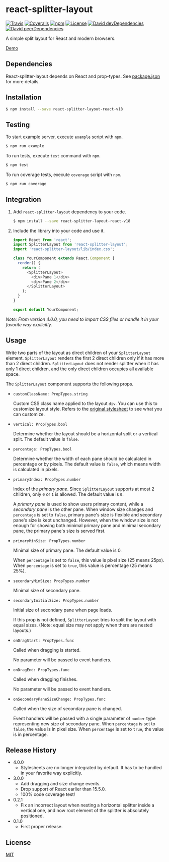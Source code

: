 # react-splitter-layout

[![Travis](https://img.shields.io/travis/zesik/react-splitter-layout.svg)](https://travis-ci.org/zesik/react-splitter-layout)
[![Coveralls](https://img.shields.io/coveralls/zesik/react-splitter-layout.svg)](https://coveralls.io/github/zesik/react-splitter-layout)
[![npm](https://img.shields.io/npm/v/react-splitter-layout.svg)](https://www.npmjs.com/package/react-splitter-layout)
[![License](https://img.shields.io/badge/license-MIT-blue.svg)](https://raw.githubusercontent.com/zesik/react-splitter-layout/master/LICENSE)
[![David devDependencies](https://img.shields.io/david/dev/zesik/react-splitter-layout.svg)](https://david-dm.org/zesik/react-splitter-layout?type=dev)
[![David peerDependencies](https://img.shields.io/david/peer/zesik/react-splitter-layout.svg)](https://david-dm.org/zesik/react-splitter-layout?type=peer)

A simple split layout for React and modern browsers.

[Demo](https://zesik.com/react-splitter-layout/)

## Dependencies

React-splitter-layout depends on React and prop-types. See [package.json](package.json#L50-L53) for more details.

## Installation

```sh
$ npm install --save react-splitter-layout-react-v18
```

## Testing

To start example server, execute `example` script with `npm`.

```sh
$ npm run example
```

To run tests, execute `test` command with `npm`.

```sh
$ npm test
```

To run coverage tests, execute `coverage` script with `npm`.

```sh
$ npm run coverage
```

## Integration

1. Add `react-splitter-layout` dependency to your code.

    ```sh
    $ npm install --save react-splitter-layout-react-v18
    ```

2. Include the library into your code and use it.

    ```javascript
    import React from 'react';
    import SplitterLayout from 'react-splitter-layout';
    import 'react-splitter-layout/lib/index.css';

    class YourComponent extends React.Component {
      render() {
        return (
          <SplitterLayout>
            <div>Pane 1</div>
            <div>Pane 2</div>
          </SplitterLayout>
        );
      }
    }

    export default YourComponent;
    ```

*Note: From version 4.0.0, you need to import CSS files or handle it in your favorite way explicitly.*

## Usage

Write two parts of the layout as direct children of your `SplitterLayout` element.
`SplitterLayout` renders the first 2 direct children only if it has more than 2 direct children.
`SplitterLayout` does not render splitter when it has only 1 direct children,
and the only direct children occupies all available space.

The `SplitterLayout` component supports the following props.

* `customClassName: PropTypes.string`

    Custom CSS class name applied to the layout `div`. You can use this to customize layout style.
    Refers to the [original stylesheet](src/stylesheets/index.css) to see what you can customize.

* `vertical: PropTypes.bool`

    Determine whether the layout should be a horizontal split or a vertical split. The default value is `false`.

* `percentage: PropTypes.bool`

    Determine whether the width of each pane should be calculated in percentage or by pixels.
    The default value is `false`, which means width is calculated in pixels.

* `primaryIndex: PropTypes.number`

    Index of the *primary pane*. Since `SplitterLayout` supports at most 2 children, only `0` or `1` is allowed.
    The default value is `0`.

    A *primary pane* is used to show users primary content, while a *secondary pane* is the other pane.
    When window size changes and `percentage` is set to `false`,
    primary pane's size is flexible and secondary pane's size is kept unchanged.
    However, when the window size is not enough for showing both minimal primary pane and minimal secondary pane,
    the primary pane's size is served first.

* `primaryMinSize: PropTypes.number`

    Minimal size of primary pane. The default value is 0.

    When `percentage` is set to `false`, this value is pixel size (25 means 25px).
    When `percentage` is set to `true`, this value is percentage (25 means 25%).

* `secondaryMinSize: PropTypes.number`

    Minimal size of secondary pane.

* `secondaryInitialSize: PropTypes.number`

    Initial size of secondary pane when page loads.

    If this prop is not defined, `SplitterLayout` tries to split the layout with equal sizes.
    (Note: equal size may not apply when there are nested layouts.)

* `onDragStart: PropTypes.func`

    Called when dragging is started.

    No parameter will be passed to event handlers.

* `onDragEnd: PropTypes.func`

    Called when dragging finishes.

    No parameter will be passed to event handlers.

* `onSecondaryPaneSizeChange: PropTypes.func`

    Called when the size of secondary pane is changed.

    Event handlers will be passed with a single parameter of `number` type representing new size of secondary pane.
    When `percentage` is set to `false`, the value is in pixel size.
    When `percentage` is set to `true`, the value is in percentage.

## Release History

* 4.0.0
  * Stylesheets are no longer integrated by default. It has to be handled in your favorite way explicitly.
* 3.0.0
  * Add dragging and size change events.
  * Drop support of React earlier than 15.5.0.
  * 100% code coverage test!
* 0.2.1
  * Fix an incorrect layout when nesting a horizontal splitter inside a vertical one,
    and now root element of the splitter is absolutely positioned.
* 0.1.0
  * First proper release.

## License

[MIT](LICENSE)
